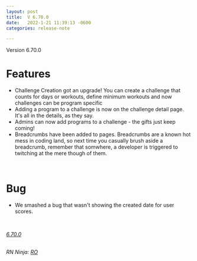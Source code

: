 ```yaml
---
layout: post
title:  V 6.70.0
date:   2022-1-21 11:39:13 -0600
categories: release-note

---
```

Version 6.70.0  

# Features
- Challenge Creation got an upgrade! You can create a challenge that counts for days or workouts, define minimum workouts and now challenges can be program specific
- Adding a program to a challenge is now on the challenge detail page. It's all in the details, as they say. 
- Admins can now add programs to a challenge - the gifts just keep coming!
- Breadcrumbs have been added to pages. Breadcrumbs are a known hot mess in coding land, so next time you casually brush aside a breadcrumb, remember that somwhere, a developer is triggered to twitching at the mere though of them. 


<br/>

# Bug
- We smashed a bug that wasn't showing the created date for user scores.



<br/>


*[6.70.0](https://github.com/streetparking/my-streetparking/releases/tag/v6.70.0)*
<br/>
<br/>

_RN Ninja: [RO](https://github.com/robyanna)_
 
 
 